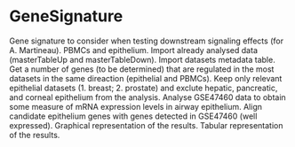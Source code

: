 # GeneSignature
Gene signature to consider when testing downstream signaling effects (for A. Martineau). PBMCs and epithelium.
Import already analysed data (masterTableUp and masterTableDown).
Import datasets metadata table.
Get a number of genes (to be determined) that are regulated in the most datasets in the same direaction (epithelial and PBMCs). Keep only relevant epithelial datasets (1. breast; 2. prostate) and exclute hepatic, pancreatic, and corneal epithelium from the analysis.
Analyse GSE47460 data to obtain some measure of mRNA expression levels in airway epithelium.
Align candidate epithelium genes with genes detected in GSE47460 (well expressed).
Graphical representation of the results.
Tabular representation of the results.
